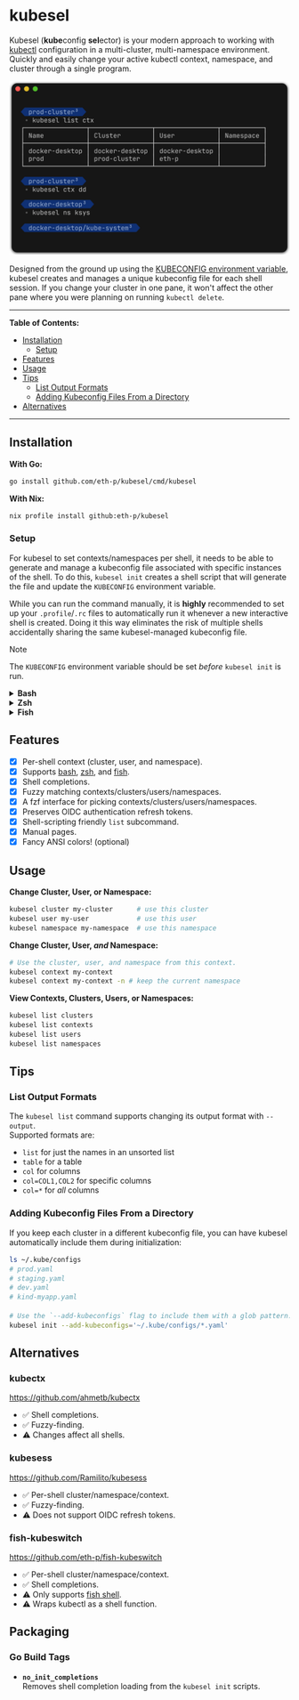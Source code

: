 # kubesel

Kubesel (**kube**config **sel**ector) is your modern approach to working with
[kubectl](https://kubernetes.io/docs/reference/kubectl/) configuration in a
multi-cluster, multi-namespace environment. Quickly and easily change your
active kubectl context, namespace, and cluster through a single program.

![Screenshot of kubesel](./screenshots/example.png)

Designed from the ground up using the [KUBECONFIG environment variable](https://kubernetes.io/docs/concepts/configuration/organize-cluster-access-kubeconfig/#the-kubeconfig-environment-variable),
kubesel creates and manages a unique kubeconfig file for each shell session.
If you change your cluster in one pane, it won't affect the other pane where
you were planning on running `kubectl delete`.


---

**Table of Contents:**

 - [Installation](#installation)
   - [Setup](#setup)
 - [Features](#features)
 - [Usage](#usage)
 - [Tips](#tips)
   - [List Output Formats](#list-output-formats)
   - [Adding Kubeconfig Files From a Directory](#adding-kubeconfig-files-from-a-directory)
 - [Alternatives](#alternatives)

---

## Installation

**With Go:**

```bash
go install github.com/eth-p/kubesel/cmd/kubesel
```

**With Nix:**
```bash
nix profile install github:eth-p/kubesel
```

### Setup

For kubesel to set contexts/namespaces per shell, it needs to be able to
generate and manage a kubeconfig file associated with specific instances
of the shell. To do this, `kubesel init` creates a shell script that
will generate the file and update the `KUBECONFIG` environment variable.

While you can run the command manually, it is **highly** recommended to set
up your `.profile`/`.rc` files to automatically run it whenever a new
interactive shell is created. Doing it this way eliminates the risk of multiple
shells accidentally sharing the same kubesel-managed kubeconfig file.

> [!note]
> The `KUBECONFIG` environment variable should be set *before* `kubesel init`
> is run.

<details>
<summary><b>Bash</b></summary>

Add this to `~/.bash_profile`:

```bash
if [[ $- = *i* ]]; then
    source <(kubesel init bash)
fi
```

</details>

<details>
<summary><b>Zsh</b></summary>

Add this to `~/.zshrc`:

```zsh
source <(kubesel init zsh)
```

</details>

<details>
<summary><b>Fish</b></summary>

Add this to `~/.config/fish/config.fish`:

```fish
if status is-interactive
    kubesel init fish | source
end
```

</details>


## Features

 - [x] Per-shell context (cluster, user, and namespace).
 - [x] Supports
       [bash](https://www.gnu.org/software/bash/),
       [zsh](https://www.zsh.org/), and
       [fish](https://fishshell.com/).
 - [x] Shell completions.
 - [x] Fuzzy matching contexts/clusters/users/namespaces.
 - [x] A fzf interface for picking contexts/clusters/users/namespaces.
 - [x] Preserves OIDC authentication refresh tokens.
 - [x] Shell-scripting friendly `list` subcommand.
 - [x] Manual pages.
 - [x] Fancy ANSI colors! (optional)

## Usage

**Change Cluster, User, or Namespace:**
```bash
kubesel cluster my-cluster      # use this cluster
kubesel user my-user            # use this user
kubesel namespace my-namespace  # use this namespace
```

**Change Cluster, User, _and_ Namespace:**
```bash
# Use the cluster, user, and namespace from this context.
kubesel context my-context
kubesel context my-context -n # keep the current namespace
```

**View Contexts, Clusters, Users, or Namespaces:**
```bash
kubesel list clusters
kubesel list contexts
kubesel list users
kubesel list namespaces
```

## Tips

### List Output Formats

The `kubesel list` command supports changing its output format with `--output`.  
Supported formats are:

 - `list` for just the names in an unsorted list
 - `table` for a table
 - `col` for columns
 - `col=COL1,COL2` for specific columns
 - `col=*` for _all_ columns

### Adding Kubeconfig Files From a Directory

If you keep each cluster in a different kubeconfig file, you can have kubesel
automatically include them during initialization:

```bash
ls ~/.kube/configs
# prod.yaml
# staging.yaml
# dev.yaml
# kind-myapp.yaml

# Use the `--add-kubeconfigs` flag to include them with a glob pattern.
kubesel init --add-kubeconfigs='~/.kube/configs/*.yaml'
```

## Alternatives

### kubectx
https://github.com/ahmetb/kubectx

 - ✅ Shell completions.
 - ✅ Fuzzy-finding.
 - ⚠️ Changes affect all shells.

### kubesess
https://github.com/Ramilito/kubesess

 - ✅ Per-shell cluster/namespace/context.
 - ✅ Fuzzy-finding.
 - ⚠️ Does not support OIDC refresh tokens.

### fish-kubeswitch
https://github.com/eth-p/fish-kubeswitch

 - ✅ Per-shell cluster/namespace/context.
 - ✅ Shell completions.
 - ⚠️ Only supports [fish shell](https://fishshell.com/).
 - ⚠️ Wraps kubectl as a shell function.

## Packaging

### Go Build Tags

 - **`no_init_completions`**  
   Removes shell completion loading from the `kubesel init` scripts.
